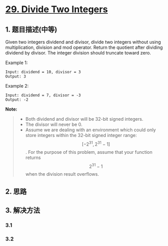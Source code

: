 # [29. Divide Two Integers](https://leetcode-cn.com/problems/divide-two-integers/)

## 1. 题目描述(中等)

Given two integers dividend and divisor, divide two integers without using multiplication, division and mod operator.
Return the quotient after dividing dividend by divisor.
The integer division should truncate toward zero.

Example 1:
```
Input: dividend = 10, divisor = 3
Output: 3
```
Example 2:
```
Input: dividend = 7, divisor = -3
Output: -2
```
**Note:**
> - Both dividend and divisor will be 32-bit signed integers.
> - The divisor will never be 0.
> - Assume we are dealing with an environment which could only store integers within the 32-bit signed integer range:$$ [−2^{31},  2^{31} − 1]$$. For the purpose of this problem, assume that your function returns $$2^{31} − 1$$when the division result overflows.


## 2. 思路

## 3. 解决方法

### 3.1 


### 3.2
